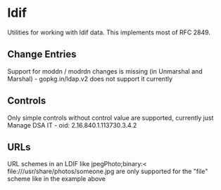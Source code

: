# ldif

Utilities for working with ldif data. This implements most of RFC 2849.

## Change Entries

Support for moddn / modrdn changes is missing (in Unmarshal and
Marshal) - gopkg.in/ldap.v2 does not support it currently

## Controls

Only simple controls without control value are supported, currently
just
   Manage DSA IT - oid: 2.16.840.1.113730.3.4.2

## URLs

URL schemes in an LDIF like
   jpegPhoto;binary:< file:///usr/share/photos/someone.jpg
are only supported for the "file" scheme like in the example above